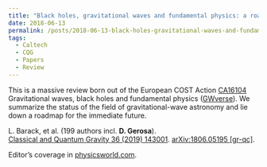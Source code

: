 ```yaml
---
title: "Black holes, gravitational waves and fundamental physics: a roadmap"
date: 2018-06-13
permalink: /posts/2018-06-13-black-holes-gravitational-waves-and-fundamental-physics-a-roadmap
tags:
  - Caltech
  - CQG
  - Papers
  - Review
---
```


This is a massive review born out of the European COST Action [CA16104](<http://www.cost.eu/COST_Actions/ca/CA16104>) Gravitational waves, black holes and fundamental physics ([GWverse](<https://gwverse.tecnico.ulisboa.pt/>)). We summarize the status of the field of gravitational-wave astronomy and lie down a roadmap for the immediate future.

L. Barack, et al. (199 authors incl. **D. Gerosa**).\
[Classical and Quantum Gravity 36 (2019) 143001](https://iopscience.iop.org/article/10.1088/1361-6382/ab0587). [arXiv:1806.05195 [gr-qc]](https://arxiv.org/abs/1806.05195).

Editor’s coverage in [physicsworld.com](<https://physicsworld.com/a/roadmap-offers-expert-insight-into-gravitational-wave-astronomy/>).